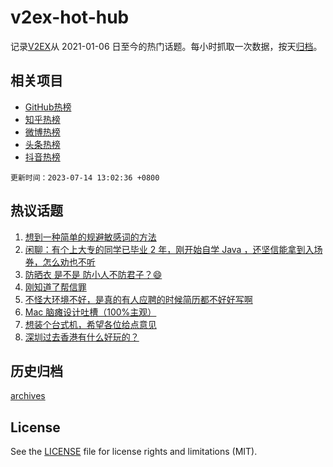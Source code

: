 # v2ex-hot-hub

 记录[V2EX](https://www.v2ex.com/)从 2021-01-06 日至今的热门话题。每小时抓取一次数据，按天[归档](archives)。
 
 ## 相关项目

- [GitHub热榜](https://github.com/it985/github-hot-hub)
- [知乎热榜](https://github.com/it985/zhihu-hot-hub)
- [微博热榜](https://github.com/it985/weibo-hot-hub)
- [头条热榜](https://github.com/it985/toutiao-hot-hub)
- [抖音热榜](https://github.com/it985/douyin-hot-hub)


 `更新时间：2023-07-14 13:02:36 +0800`

## 热议话题

1. [想到一种简单的规避敏感词的方法](https://www.v2ex.com/t/956482)
1. [闲聊：有个上大专的同学已毕业 2 年，刚开始自学 Java ，还坚信能拿到入场券，怎么劝也不听](https://www.v2ex.com/t/956631)
1. [防晒衣 是不是 防小人不防君子？😄](https://www.v2ex.com/t/956636)
1. [刚知道了帮信罪](https://www.v2ex.com/t/956674)
1. [不怪大环境不好，是真的有人应聘的时候简历都不好好写啊](https://www.v2ex.com/t/956633)
1. [Mac 脑瘫设计吐槽（100%主观）](https://www.v2ex.com/t/956671)
1. [想装个台式机，希望各位给点意见](https://www.v2ex.com/t/956585)
1. [深圳过去香港有什么好玩的？](https://www.v2ex.com/t/956627)

## 历史归档

[archives](archives)

## License

See the [LICENSE](LICENSE) file for license rights and limitations (MIT).
